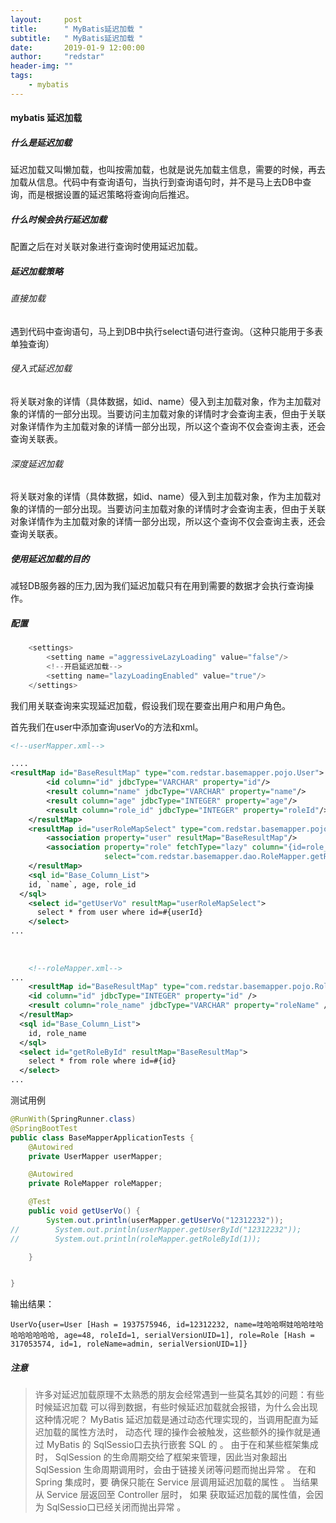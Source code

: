 ```yaml
---
layout:     post
title:      " MyBatis延迟加载 "
subtitle:   " MyBatis延迟加载 "
date:       2019-01-9 12:00:00
author:     "redstar"
header-img: ""
tags:
    - mybatis
---
```


#### mybatis 延迟加载
##### 什么是延迟加载
延迟加载又叫懒加载，也叫按需加载，也就是说先加载主信息，需要的时候，再去加载从信息。代码中有查询语句，当执行到查询语句时，并不是马上去DB中查询，而是根据设置的延迟策略将查询向后推迟。
##### 什么时候会执行延迟加载
配置之后在对关联对象进行查询时使用延迟加载。
##### 延迟加载策略
###### 直接加载
遇到代码中查询语句，马上到DB中执行select语句进行查询。（这种只能用于多表单独查询）
###### 侵入式延迟加载
将关联对象的详情（具体数据，如id、name）侵入到主加载对象，作为主加载对象的详情的一部分出现。当要访问主加载对象的详情时才会查询主表，但由于关联对象详情作为主加载对象的详情一部分出现，所以这个查询不仅会查询主表，还会查询关联表。
###### 深度延迟加载
将关联对象的详情（具体数据，如id、name）侵入到主加载对象，作为主加载对象的详情的一部分出现。当要访问主加载对象的详情时才会查询主表，但由于关联对象详情作为主加载对象的详情一部分出现，所以这个查询不仅会查询主表，还会查询关联表。
##### 使用延迟加载的目的
减轻DB服务器的压力,因为我们延迟加载只有在用到需要的数据才会执行查询操作。
##### 配置

```java
    <settings>
        <setting name ="aggressiveLazyLoading" value="false"/>
        <!--开启延迟加载-->
        <setting name="lazyLoadingEnabled" value="true"/>
    </settings>
```
我们用关联查询来实现延迟加载，假设我们现在要查出用户和用户角色。

首先我们在user中添加查询userVo的方法和xml。

```xml
<!--userMapper.xml-->

....
<resultMap id="BaseResultMap" type="com.redstar.basemapper.pojo.User">
        <id column="id" jdbcType="VARCHAR" property="id"/>
        <result column="name" jdbcType="VARCHAR" property="name"/>
        <result column="age" jdbcType="INTEGER" property="age"/>
        <result column="role_id" jdbcType="INTEGER" property="roleId"/>
    </resultMap>
    <resultMap id="userRoleMapSelect" type="com.redstar.basemapper.pojo.UserVo">
        <association property="user" resultMap="BaseResultMap"/>
        <association property="role" fetchType="lazy" column="{id=role_id}"
                     select="com.redstar.basemapper.dao.RoleMapper.getRoleById"/>
    </resultMap>
    <sql id="Base_Column_List">
    id, `name`, age, role_id
  </sql>
    <select id="getUserVo" resultMap="userRoleMapSelect">
      select * from user where id=#{userId}
    </select>
...
    
    
    
    <!--roleMapper.xml-->
...    
    <resultMap id="BaseResultMap" type="com.redstar.basemapper.pojo.Role">
    <id column="id" jdbcType="INTEGER" property="id" />
    <result column="role_name" jdbcType="VARCHAR" property="roleName" />
  </resultMap>
  <sql id="Base_Column_List">
    id, role_name
  </sql>
  <select id="getRoleById" resultMap="BaseResultMap">
    select * from role where id=#{id}
  </select>
...  
```
测试用例

```java
@RunWith(SpringRunner.class)
@SpringBootTest
public class BaseMapperApplicationTests {
    @Autowired
    private UserMapper userMapper;

    @Autowired
    private RoleMapper roleMapper;

    @Test
    public void getUserVo() {
        System.out.println(userMapper.getUserVo("12312232"));
//        System.out.println(userMapper.getUserById("12312232"));
//        System.out.println(roleMapper.getRoleById(1));

    }


}
```
输出结果：

```
UserVo{user=User [Hash = 1937575946, id=12312232, name=哇哈哈啊娃哈哈哇哈哈哈哈哈哈哈, age=48, roleId=1, serialVersionUID=1], role=Role [Hash = 317053574, id=1, roleName=admin, serialVersionUID=1]}
```
##### 注意
> 许多对延迟加载原理不太熟悉的朋友会经常遇到一些莫名其妙的问题：有些时候延迟加载
> 可以得到数据，有些时候延迟加载就会报错，为什么会出现这种情况呢？
> MyBatis 延迟加载是通过动态代理实现的，当调用配直为延迟加载的属性方法时， 动态代
> 理的操作会被触发，这些额外的操作就是通过 MyBatis 的 SqlSessio口去执行嵌套 SQL 的 。
> 由于在和某些框架集成时， SqlSession 的生命周期交给了框架来管理，因此当对象超出
> SqlSession 生命周期调用时，会由于链接关闭等问题而抛出异常 。 在和 Spring 集成时，要
> 确保只能在 Service 层调用延迟加载的属性 。 当结果从 Service 层返回至 Controller 层时， 如果
> 获取延迟加载的属性值，会因为 SqlSessio口已经关闭而抛出异常 。